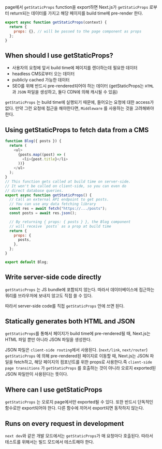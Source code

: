 page에서 `getStaticProps` function을 export하면 Next.js가 `getStaticProps` 로부터 return되는 데이터를 가지고 해당 페이지를 build time에 pre-render 한다.

```javascript
export async function getStaticProps(context) {
  return {
    props: {}, // will be passed to the page component as props
  };
}
```

## When should I use getStaticProps?

- 사용자의 요청에 앞서 build time에 페이지를 렌더하는데 필요한 데이터
- headless CMS로부터 오는 데이터
- publicly cached 가능한 데이터
- SEO를 위해 반드시 pre-rendered되어야 하는 데이터 (getStaticProps는 `HTML`과 `JSON` 파일을 생성하고, 둘다 CDN에 의해 캐시될 수 있음)

`getStaticProps` 는 build time에 실행되기 때문에, 들어오는 요청에 대한 access가 없다. 만약 그런 요청에 접근을 해야한다면, `Middleware` 를 사용하는 것을 고려해봐야 한다.

## Using getStaticProps to fetch data from a CMS

```javascript
function Blog({ posts }) {
  return (
    <ul>
      {posts.map((post) => (
        <li>{post.title}</li>
      ))}
    </ul>
  );
}
// This function gets called at build time on server-side.
// It won't be called on client-side, so you can even do
// direct database queries.
export async function getStaticProps() {
  // Call an external API endpoint to get posts.
  // You can use any data fetching library
  const res = await fetch("https://.../posts");
  const posts = await res.json();

  // By returning { props: { posts } }, the Blog component
  // will receive `posts` as a prop at build time
  return {
    props: {
      posts,
    },
  };
}

export default Blog;
```

## Write server-side code directly

`getStaticProps` 는 JS bundle에 포함되지 않는다. 따라서 데이터베이스에 접근하는 쿼리를 브라우저에 보내지 않고도 직접 쓸 수 있다.

따라서 server-side code를 직접 `getStaticProps` 안에 쓰면 된다.

## Statically generates both HTML and JSON

`getStaticProps`를 통해서 페이지가 build time에 pre-rendered될 때, Next.js는 HTML 파일 뿐만 아니라 JSON 파일을 생성한다.

JSON 파일은 `client-side routing`에서 사용된다. (`next/link`, `next/router`) `getStaticProps` 에 의해 pre-rendered된 페이지로 이동할 때, Next.js는 JSON 파일을 fetch하고, 해당 페이지의 컴포넌트를 위한 props로 사용한다.즉 `client-side page transitions` 가 `getStaticProps` 를 호출하는 것이 아니라 오로지 exported된 JSON 파일만이 사용된다는 뜻이다.

## Where can I use getStaticProps

`getStaticProps` 는 오로지 page에서만 exported될 수 있다. 또한 반드시 단독적인 함수로만 export되어야 한다. 다른 함수에 끼어서 export되면 동작하지 않는다.

## Runs on every request in development

`next dev`와 같은 개발 모드에서는 `getStaticProps`가 매 요청마다 호출된다. 따라서 테스트를 위해서는 빌드 모드에서 테스트해야 한다.
